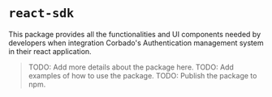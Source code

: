 # `react-sdk`

This package provides all the functionalities and UI components needed by developers when integration Corbado's Authentication management system in their react application.

> TODO: Add more details about the package here.
> TODO: Add examples of how to use the package.
> TODO: Publish the package to npm.

